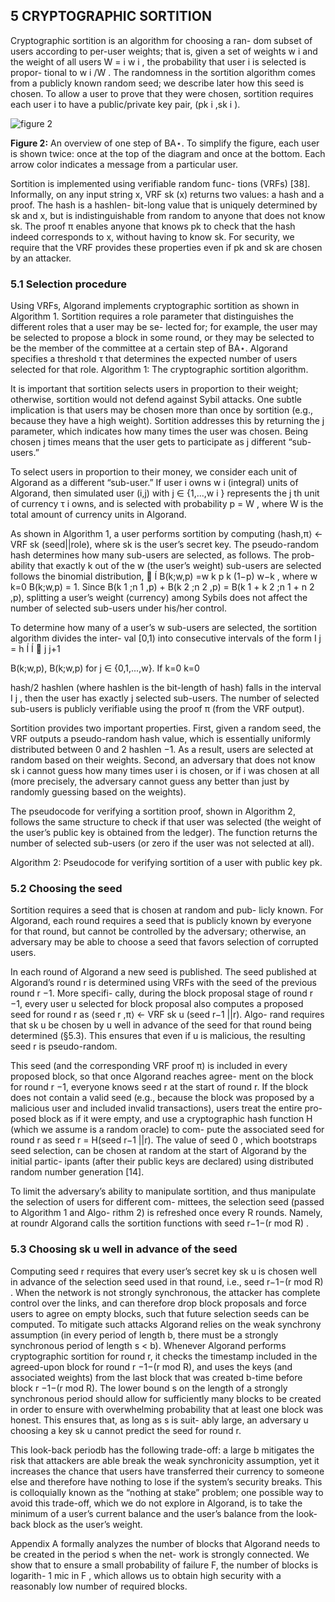 ## 5 CRYPTOGRAPHIC SORTITION

Cryptographic sortition is an algorithm for choosing a ran- dom subset of users according to per-user weights; that is, given a set of weights w i and the weight of all users W = i w i , the probability that user i is selected is propor- tional to w i /W . The randomness in the sortition algorithm comes from a publicly known random seed; we describe later how this seed is chosen. To allow a user to prove that they were chosen, sortition requires each user i to have a public/private key pair, (pk i ,sk i ).

![figure 2](https://user-images.githubusercontent.com/22833166/37686063-d9220766-2cd0-11e8-9e8f-7d867fb9720d.jpg)

**Figure 2:** An overview of one step of BA⋆. To simplify the figure, each user is shown twice: once at the top of the diagram and once at the bottom. Each arrow color indicates a message from a particular user.

Sortition is implemented using verifiable random func- tions (VRFs) [38]. Informally, on any input string x, VRF sk (x) returns two values: a hash and a proof. The hash is a hashlen- bit-long value that is uniquely determined by sk and x, but is indistinguishable from random to anyone that does not know sk. The proof π enables anyone that knows pk to check that the hash indeed corresponds to x, without having to know sk. For security, we require that the VRF provides these properties even if pk and sk are chosen by an attacker.

### 5.1 Selection procedure

Using VRFs, Algorand implements cryptographic sortition as shown in Algorithm 1. Sortition requires a role parameter that distinguishes the different roles that a user may be se- lected for; for example, the user may be selected to propose a block in some round, or they may be selected to be the member of the committee at a certain step of BA⋆. Algorand specifies a threshold τ that determines the expected number of users selected for that role.
Algorithm 1: The cryptographic sortition algorithm.

It is important that sortition selects users in proportion to their weight; otherwise, sortition would not defend against Sybil attacks. One subtle implication is that users may be chosen more than once by sortition (e.g., because they have a high weight). Sortition addresses this by returning the j parameter, which indicates how many times the user was chosen. Being chosen j times means that the user gets to participate as j different “sub-users.”

To select users in proportion to their money, we consider each unit of Algorand as a different “sub-user.” If user i owns w i (integral) units of Algorand, then simulated user (i,j) with j ∈ {1,...,w i } represents the j th unit of currency τ i owns, and is selected with probability p = W , where W is the total amount of currency units in Algorand.

As shown in Algorithm 1, a user performs sortition by computing ⟨hash,π⟩ ← VRF sk (seed||role), where sk is the user’s secret key. The pseudo-random hash determines how many sub-users are selected, as follows. The prob- ability that exactly k out of the w (the user’s weight) sub-users are selected follows the binomial distribution,  Í B(k;w,p) =w k p k (1−p) w−k , where w k=0 B(k;w,p) = 1. Since B(k 1 ;n 1 ,p) + B(k 2 ;n 2 ,p) = B(k 1 + k 2 ;n 1 + n 2 ,p), splitting a user’s weight (currency) among Sybils does not affect the number of selected sub-users under his/her control.

To determine how many of a user’s w sub-users are selected, the sortition algorithm divides the inter- val [0,1) into consecutive intervals of the form I j = h Í Í  j j+1

B(k;w,p), B(k;w,p) for j ∈ {0,1,...,w}. If k=0 k=0

hash/2 hashlen (where hashlen is the bit-length of hash) falls in the interval I j , then the user has exactly j selected sub-users. The number of selected sub-users is publicly verifiable using the proof π (from the VRF output).

Sortition provides two important properties. First, given a random seed, the VRF outputs a pseudo-random hash value, which is essentially uniformly distributed between 0 and 2 hashlen −1. As a result, users are selected at random based on their weights. Second, an adversary that does not know sk i cannot guess how many times user i is chosen, or if i was chosen at all (more precisely, the adversary cannot guess any better than just by randomly guessing based on the weights).

The pseudocode for verifying a sortition proof, shown in Algorithm 2, follows the same structure to check if that user was selected (the weight of the user’s public key is obtained from the ledger). The function returns the number of selected sub-users (or zero if the user was not selected at all).

Algorithm 2: Pseudocode for verifying sortition of a user with public key pk.

### 5.2 Choosing the seed

Sortition requires a seed that is chosen at random and pub- licly known. For Algorand, each round requires a seed that is publicly known by everyone for that round, but cannot be controlled by the adversary; otherwise, an adversary may be able to choose a seed that favors selection of corrupted users.

In each round of Algorand a new seed is published. The seed published at Algorand’s round r is determined using VRFs with the seed of the previous round r −1. More specifi- cally, during the block proposal stage of round r −1, every user u selected for block proposal also computes a proposed seed for round r as ⟨seed r ,π⟩ ← VRF sk u (seed r−1 ||r). Algo- rand requires that sk u be chosen by u well in advance of the seed for that round being determined (§5.3). This ensures that even if u is malicious, the resulting seed r is pseudo-random.

This seed (and the corresponding VRF proof π) is included in every proposed block, so that once Algorand reaches agree- ment on the block for round r −1, everyone knows seed r at the start of round r. If the block does not contain a valid seed (e.g., because the block was proposed by a malicious user and included invalid transactions), users treat the entire pro- posed block as if it were empty, and use a cryptographic hash function H (which we assume is a random oracle) to com- pute the associated seed for round r as seed r = H(seed r−1 ||r). The value of seed 0 , which bootstraps seed selection, can be chosen at random at the start of Algorand by the initial partic- ipants (after their public keys are declared) using distributed random number generation [14].

To limit the adversary’s ability to manipulate sortition, and thus manipulate the selection of users for different com- mittees, the selection seed (passed to Algorithm 1 and Algo- rithm 2) is refreshed once every R rounds. Namely, at roundr Algorand calls the sortition functions with seed r−1−(r mod R) .

### 5.3 Choosing sk u well in advance of the seed

Computing seed r requires that every user’s secret key sk u is chosen well in advance of the selection seed used in that round, i.e., seed r−1−(r mod R) . When the network is not strongly synchronous, the attacker has complete control over the links, and can therefore drop block proposals and force users to agree on empty blocks, such that future selection seeds can be computed. To mitigate such attacks Algorand relies on the weak synchrony assumption (in every period of length b, there must be a strongly synchronous period of length s < b). Whenever Algorand performs cryptographic sortition for round r, it checks the timestamp included in the agreed-upon block for round r −1−(r mod R), and uses the keys (and associated weights) from the last block that was created b-time before block r −1−(r mod R). The lower bound s on the length of a strongly synchronous period should allow for sufficiently many blocks to be created in order to ensure with overwhelming probability that at least one block was honest. This ensures that, as long as s is suit- ably large, an adversary u choosing a key sk u cannot predict the seed for round r.

This look-back periodb has the following trade-off: a large b mitigates the risk that attackers are able break the weak synchronicity assumption, yet it increases the chance that users have transferred their currency to someone else and therefore have nothing to lose if the system’s security breaks. This is colloquially known as the “nothing at stake” problem; one possible way to avoid this trade-off, which we do not explore in Algorand, is to take the minimum of a user’s current balance and the user’s balance from the look-back block as the user’s weight.

Appendix A formally analyzes the number of blocks that Algorand needs to be created in the period s when the net- work is strongly connected. We show that to ensure a small probability of failure F, the number of blocks is logarith- 1 mic in F , which allows us to obtain high security with a reasonably low number of required blocks.
